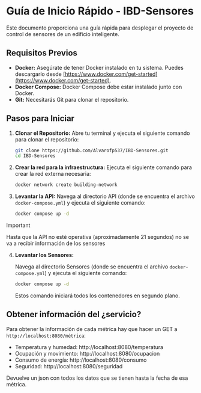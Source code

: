 # Guía de Inicio Rápido - IBD-Sensores

Este documento proporciona una guía rápida para desplegar el proyecto de control de sensores de un edificio inteligente.

## Requisitos Previos

-   **Docker:** Asegúrate de tener Docker instalado en tu sistema. Puedes descargarlo desde [https://www.docker.com/get-started](https://www.docker.com/get-started).
-   **Docker Compose:** Docker Compose debe estar instalado junto con Docker.
-   **Git:** Necesitarás Git para clonar el repositorio.

## Pasos para Iniciar

1.  **Clonar el Repositorio:**
    Abre tu terminal y ejecuta el siguiente comando para clonar el repositorio:

    ```bash
    git clone https://github.com/Alvarofp537/IBD-Sensores.git
    cd IBD-Sensores
    ```

2.  **Crear la red para la infraestructura:**
    Ejecuta el siguiente comando para crear la red externa necesaria:

    ```bash
    docker network create building-network
    ```

3.  **Levantar la API:**
    Navega al directorio API (donde se encuentra el archivo `docker-compose.yml`) y ejecuta el siguiente comando:

    ```bash
    docker compose up -d
    ```

> [!IMPORTANT]  
> Hasta que la API no esté operativa (aproximadamente 21 segundos) no se va a recibir información de los sensores

4.  **Levantar los Sensores:**

    Navega al directorio Sensores (donde se encuentra el archivo `docker-compose.yml`) y ejecuta el siguiente comando:

    ```bash
    docker compose up -d
    ```

    Estos comando iniciará todos los contenedores en segundo plano.

## Obtener información del ¿servicio?

Para obtener la información de cada métrica hay que hacer un GET a `http://localhost:8080/métrica`:
- Temperatura y humedad: http://localhost:8080/temperatura
- Ocupación y movimiento: http://localhost:8080/ocupacion
- Consumo de energía: http://localhost:8080/consumo
- Seguridad: http://localhost:8080/seguridad

Devuelve un json con todos los datos que se tienen hasta la fecha de esa métrica.
    